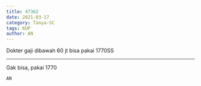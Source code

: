```yaml
---
title: 47362
date: 2021-03-17
category: Tanya-SC
tags: KUP
author: AN
---
```


Dokter gaji dibawah 60 jt bisa pakai 1770SS

---

Gak bisa, pakai 1770

`AN`
